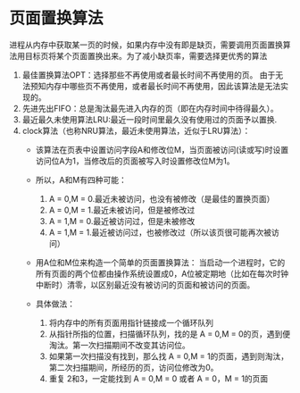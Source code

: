 # 页面置换算法 
进程从内存中获取某一页的时候，如果内存中没有即是缺页，需要调用页面置换算法用目标页将某个页面置换出来。为了减小缺页率，需要选择更优秀的算法

1. 最佳置换算法OPT：选择那些不再使用或者最长时间不再使用的页。
由于无法预知内存中哪些页不再使用，或者最长时间不再使用，因此该算法是无法实现的。
2. 先进先出FIFO：总是淘汰最先进入内存的页（即在内存时间中待得最久）。
3. 最近最久未使用算法LRU:最近一段时间里最久没有使用过的页面予以置换.
4. clock算法（也称NRU算法，最近未使用算法，近似于LRU算法）：
    + 该算法在页表中设置访问字段A和修改位M，当页面被访问(读或写)时设置访问位A为1，当修改后的页面被写入时设置修改位M为1。
    + 所以，A和M有四种可能：
        1. A = 0,M = 0.最近未被访问，也没有被修改（是最佳的置换页面）
        2. A = 0,M = 1.最近未被访问，但是被修改过
        3. A = 1,M = 0.最近被访问过，但是未被修改
        4. A = 1,M = 1.最近被访问过，也被修改过（所以该页很可能再次被访问）
    
    + 用A位和M位来构造一个简单的页面置换算法：
    当启动一个进程时，它的所有页面的两个位都由操作系统设置成0，A位被定期地（比如在每次时钟中断时）清零，以区别最近没有被访问的页面和被访问的页面。

    + 具体做法：
        1. 将内存中的所有页面用指针链接成一个循环队列
        2. 从指针所指的位置，扫描循环队列，找的是 A = 0,M = 0的页，遇到便淘汰。第一次扫描期间不改变其访问位。
        3. 如果第一次扫描没有找到，那么找 A = 0,M = 1的页面，遇到则淘汰，第二次扫描期间，所经历的页，访问位修改为0。
        4. 重复 2和3，一定能找到 A = 0,M = 0 或者 A = 0，M = 1的页面